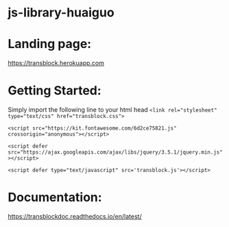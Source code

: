 # js-library-huaiguo


# Landing page:
https://transblock.herokuapp.com

# Getting Started:
Simply import the following line to your html head
`<link rel="stylesheet" type="text/css" href="transblock.css">`

`<script src="https://kit.fontawesome.com/6d2ce75821.js" crossorigin="anonymous"></script>`

`<script defer src="https://ajax.googleapis.com/ajax/libs/jquery/3.5.1/jquery.min.js"></script>`

`<script defer type="text/javascript" src='transblock.js'></script>`

# Documentation:
https://transblockdoc.readthedocs.io/en/latest/
